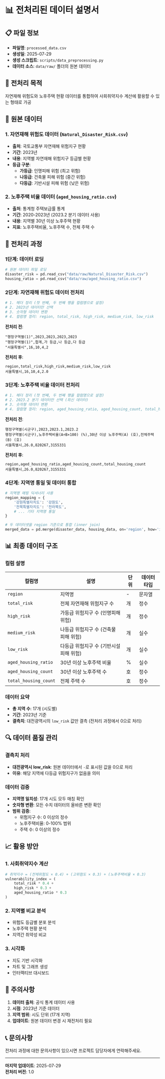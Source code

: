 # 📊 전처리된 데이터 설명서

## 📋 파일 정보
- **파일명**: `processed_data.csv`
- **생성일**: 2025-07-29
- **생성 스크립트**: `scripts/data_preprocessing.py`
- **데이터 소스**: `data/raw/` 폴더의 원본 데이터

## 🎯 전처리 목적
자연재해 위험도와 노후주택 현황 데이터를 통합하여 사회취약지수 계산에 활용할 수 있는 형태로 가공

## 📁 원본 데이터

### 1. 자연재해 위험도 데이터 (`Natural_Disaster_Risk.csv`)
- **출처**: 국토교통부 자연재해 위험지구 현황
- **기간**: 2023년
- **내용**: 지역별 자연재해 위험지구 등급별 현황
- **등급 구분**:
  - **가등급**: 인명피해 위험 (최고 위험)
  - **나등급**: 건축물 피해 위험 (중간 위험)
  - **다등급**: 기반시설 피해 위험 (낮은 위험)

### 2. 노후주택 비율 데이터 (`aged_housing_ratio.csv`)
- **출처**: 통계청 주택보급률 통계
- **기간**: 2020-2023년 (2023.2 분기 데이터 사용)
- **내용**: 지역별 30년 이상 노후주택 현황
- **지표**: 노후주택비율, 노후주택 수, 전체 주택 수

## 🔧 전처리 과정

### 1단계: 데이터 로딩
```python
# 원본 데이터 파일 로딩
disaster_risk = pd.read_csv("data/raw/Natural_Disaster_Risk.csv")
housing_ratio = pd.read_csv("data/raw/aged_housing_ratio.csv")
```

### 2단계: 자연재해 위험도 데이터 전처리
```python
# 1. 헤더 정리 (첫 번째, 두 번째 행을 컬럼명으로 설정)
# 2. 2023년 데이터만 선택
# 3. 숫자형 데이터 변환
# 4. 컬럼명 정리: region, total_risk, high_risk, medium_risk, low_risk
```

**전처리 전**:
```
"행정구역별(1)",2023,2023,2023,2023
"행정구역별(1)",합계,가 등급,나 등급,다 등급
"서울특별시",16,10,4,2
```

**전처리 후**:
```
region,total_risk,high_risk,medium_risk,low_risk
서울특별시,16,10,4,2.0
```

### 3단계: 노후주택 비율 데이터 전처리
```python
# 1. 헤더 정리 (첫 번째, 두 번째 행을 컬럼명으로 설정)
# 2. 2023.2 분기 데이터만 선택 (최신 데이터)
# 3. 숫자형 데이터 변환
# 4. 컬럼명 정리: region, aged_housing_ratio, aged_housing_count, total_housing_count
```

**전처리 전**:
```
행정구역별(시군구),2023,2023.1,2023.2
행정구역별(시군구),노후주택비율(A÷B×100) (%),30년 이상 노후주택(A) (호),전체주택(B) (호)
서울특별시,26.0,820267,3155331
```

**전처리 후**:
```
region,aged_housing_ratio,aged_housing_count,total_housing_count
서울특별시,26.0,820267,3155331
```

### 4단계: 지역명 통일 및 데이터 통합
```python
# 지역명 매핑 딕셔너리 사용
region_mapping = {
    '강원특별자치도': '강원도',
    '전북특별자치도': '전라북도',
    # ... 기타 지역명 통일
}

# 두 데이터셋을 region 기준으로 통합 (inner join)
merged_data = pd.merge(disaster_data, housing_data, on='region', how='inner')
```

## 📊 최종 데이터 구조

### 컬럼 설명
| 컬럼명 | 설명 | 단위 | 데이터 타입 |
|--------|------|------|-------------|
| `region` | 지역명 | - | 문자열 |
| `total_risk` | 전체 자연재해 위험지구 수 | 개 | 정수 |
| `high_risk` | 가등급 위험지구 수 (인명피해 위험) | 개 | 정수 |
| `medium_risk` | 나등급 위험지구 수 (건축물 피해 위험) | 개 | 실수 |
| `low_risk` | 다등급 위험지구 수 (기반시설 피해 위험) | 개 | 실수 |
| `aged_housing_ratio` | 30년 이상 노후주택 비율 | % | 실수 |
| `aged_housing_count` | 30년 이상 노후주택 수 | 호 | 정수 |
| `total_housing_count` | 전체 주택 수 | 호 | 정수 |

### 데이터 요약
- **총 지역 수**: 17개 (시도별)
- **기간**: 2023년 기준
- **결측치**: 대전광역시의 `low_risk` 값만 결측 (전처리 과정에서 0으로 처리)

## 🔍 데이터 품질 관리

### 결측치 처리
- **대전광역시 low_risk**: 원본 데이터에서 `-`로 표시된 값을 0으로 처리
- **이유**: 해당 지역에 다등급 위험지구가 없음을 의미

### 데이터 검증
- **지역명 일치성**: 17개 시도 모두 매칭 확인
- **숫자형 변환**: 모든 수치 데이터의 올바른 변환 확인
- **범위 검증**: 
  - 위험지구 수: 0 이상의 정수
  - 노후주택비율: 0-100% 범위
  - 주택 수: 0 이상의 정수

## 📈 활용 방안

### 1. 사회취약지수 계산
```python
# 취약지수 = (전체위험도 × 0.4) + (고위험도 × 0.3) + (노후주택비율 × 0.3)
vulnerability_index = (
    total_risk * 0.4 + 
    high_risk * 0.3 + 
    aged_housing_ratio * 0.3
)
```

### 2. 지역별 비교 분석
- 위험도 등급별 분포 분석
- 노후주택 현황 분석
- 지역간 취약성 비교

### 3. 시각화
- 지도 기반 시각화
- 차트 및 그래프 생성
- 인터랙티브 대시보드

## 🚨 주의사항

1. **데이터 출처**: 공식 통계 데이터 사용
2. **시점**: 2023년 기준 데이터
3. **지역 범위**: 시도 단위 (17개 지역)
4. **업데이트**: 원본 데이터 변경 시 재전처리 필요

## 📞 문의사항
전처리 과정에 대한 문의사항이 있으시면 프로젝트 담당자에게 연락해주세요.

---
**마지막 업데이트**: 2025-07-29  
**전처리 버전**: 1.0 